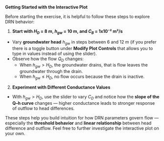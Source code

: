**Getting Started with the Interactive Plot**
 
Before starting the exercise, it is helpful to follow these steps to explore DRN behavior:
 
1. **Start with $H_{D}$ = 8 m, $h_{gw}$ = 10 m, and $C_{B}$ = 1x10⁻² m²/s** 
 
 * Vary **groundwater head** $h_{gw}$ in steps between 6 and 12 m (if you prefer there is a toggle button under **Modify Plot Controls** that allows you to type in values instead of using the slider).
 * Observe how the flow $Q_D$ changes:
     * When $h_{gw} > H_D$, the groundwater drains, that is flow leaves the groundwater through the drain.
     * When $h_{gw} \leq H_D$, no flow occurs because the drain is inactive.
     
2. **Experiment with Different Conductance Values**
 
 * With $h_{gw} > H_D$, use the slider to vary $C_D$ and notice how the **slope of the Q–h curve** changes — higher conductance leads to stronger response of outflow to head differences.
 
 These steps help you build intuition for how DRN parameters govern flow — especially the **threshold behavior** and **linear relationship** between head difference and outflow. Feel free to further investigate the interactive plot on your own.
